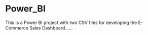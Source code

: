 # Power_BI

This is a Power BI project with two CSV files for developing the E-Commerce Sales Dashboard......
